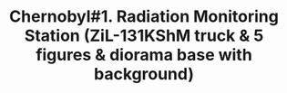 ---
layout: product
title: "Chernobyl#1. Radiation Monitoring Station (ZiL-131KShM truck & 5 figures & diorama base with background)"
price: "TBA" 
desc: "N/A"
img_path: "/assets/img/ICM 35901.webp"
brand: "N/A"
available: false
special_offer: false
new: false
soon: false
cat: "010000"
subcat: "013600"
subsubcat: "0N/A"
sifra: "ICM 35901"
popular: false
---